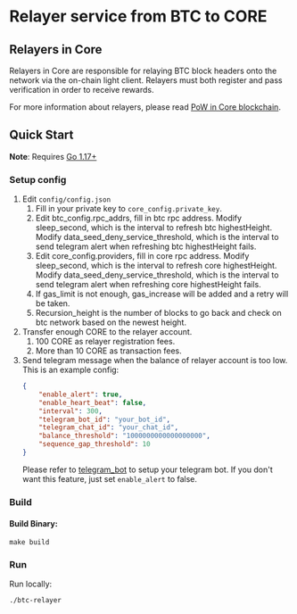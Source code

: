 # Relayer service from BTC to CORE

## Relayers in Core

Relayers in Core are responsible for relaying BTC block headers onto the network via the on-chain light client. Relayers must both register and pass verification in order to receive rewards.

For more information about relayers, please read [PoW in Core blockchain](https://docs.coredao.org/core-white-paper-v1.0.5/satoshi-plus-consensus/proof-of-work).

## Quick Start

**Note**: Requires [Go 1.17+](https://golang.org/dl/)

### Setup config

1. Edit `config/config.json` 
    1. Fill in your private key to `core_config.private_key`.
    2. Edit btc_config.rpc_addrs, fill in btc rpc address. Modify sleep_second, which is the interval to refresh btc highestHeight. Modify data_seed_deny_service_threshold, which is the interval to send telegram alert when refreshing btc highestHeight fails. 
    3. Edit core_config.providers, fill in core rpc address. Modify sleep_second, which is the interval to refresh core highestHeight. Modify data_seed_deny_service_threshold, which is the interval to send telegram alert when refreshing core highestHeight fails.
    4. If gas_limit is not enough, gas_increase will be added and a retry will be taken.
    5. Recursion_height is the number of blocks to go back and check on btc network based on the newest height.
2. Transfer enough CORE to the relayer account.
    1. 100 CORE as relayer registration fees.
    2. More than 10 CORE as transaction fees.
3. Send telegram message when the balance of relayer account is too low. This is an example config:
    ```json
    {
        "enable_alert": true,
        "enable_heart_beat": false,
        "interval": 300,
        "telegram_bot_id": "your_bot_id",
        "telegram_chat_id": "your_chat_id",
        "balance_threshold": "1000000000000000000",
        "sequence_gap_threshold": 10
    }
    ```
   Please refer to [telegram_bot](https://www.home-assistant.io/integrations/telegram_bot) to setup your telegram bot. If you don't want this feature, just set `enable_alert` to false.

### Build

#### Build Binary:
```shell script
make build
```

### Run

Run locally:
```shell script
./btc-relayer
```
